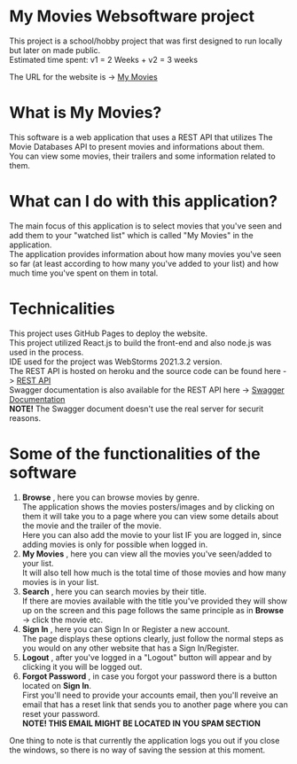 # My Movies Websoftware project

This project is a school/hobby project that was first designed to run locally but later on made public.  
Estimated time spent: v1 = 2 Weeks + v2 = 3 weeks  
  
The URL for the website is -> [My Movies](https://tatukristiani.github.io/mymoviesreact/)

# What is My Movies?
This software is a web application that uses a REST API that utilizes The Movie Databases API to present movies and informations about them.  
You can view some movies, their trailers and some information related to them.   

# What can I do with this application?
The main focus of this application is to select movies that you've seen and add them to your "watched list" which is called "My Movies" in the application.  
The application provides information about how many movies you've seen so far (at least according to how many you've added to your list) and how much time you've spent on them in total.  


# Technicalities
This project uses GitHub Pages to deploy the website.  
This project utilized React.js to build the front-end and also node.js was used in the process.   
IDE used for the project was WebStorms 2021.3.2 version.  
The REST API is hosted on heroku and the source code can be found here -> [REST API](https://github.com/tatukristiani/mymoviesapi)  
Swagger documentation is also available for the REST API here -> [Swagger Documentation](https://moviesoftwareapi.herokuapp.com/api/api-docs/)   
**NOTE!** The Swagger document doesn't use the real server for securit reasons.


# Some of the functionalities of the software
1. **Browse** , here you can browse movies by genre.     
The application shows the movies posters/images and by clicking on them it will take you to a page where you can view some details about the movie and the trailer of the movie.     
Here you can also add the movie to your list IF you are logged in, since adding movies is only for possible when logged in.      
2. **My Movies** , here you can view all the movies you've seen/added to your list.    
It will also tell how much is the total time of those movies and how many movies is in your list.      
3. **Search** , here you can search movies by their title.     
If there are movies available with the title you've provided they will show up on the screen and this page follows the same principle as in **Browse** -> click the movie etc.    
4. **Sign In** , here you can Sign In or Register a new account.   
The page displays these options clearly, just follow the normal steps as you would on any other website that has a Sign In/Register.    
5. **Logout** , after you've logged in a "Logout" button will appear and by clicking it you will be logged out.  
6. **Forgot Password** , in case you forgot your password there is a button located on **Sign In**.    
First you'll need to provide your accounts email, then you'll reveive an email that has a reset link that sends you to another page where you can reset your password.   
**NOTE! THIS EMAIL MIGHT BE LOCATED IN YOU SPAM SECTION**  

One thing to note is that currently the application logs you out if you close the windows, so there is no way of saving the session at this moment.
